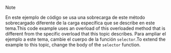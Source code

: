 > [!NOTE]
>  <span data-ttu-id="eedec-101">En este ejemplo de código se usa una sobrecarga de este método sobrecargado diferente de la carga específica que se describe en este tema.</span><span class="sxs-lookup"><span data-stu-id="eedec-101">This code example uses an overload of this overloaded method that is different from the specific overload that this topic describes.</span></span> <span data-ttu-id="eedec-102">Para ampliar el ejemplo a este tema, cambie el cuerpo de la función `selector`.</span><span class="sxs-lookup"><span data-stu-id="eedec-102">To extend the example to this topic, change the body of the `selector` function.</span></span>